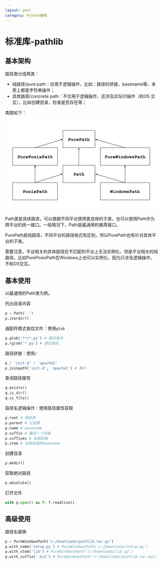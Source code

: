 ```yaml
---
layout: post
category: Python编程
---
```


# 标准库-pathlib
## 基本架构
路径类分成两类：

* 纯路径/pure path：仅用于逻辑操作，比如：路径的拼接，basename等，本质上都是字符串操作；
* 具体路径/concrete path：不仅用于逻辑操作，还涉及实际IO操作（和OS
交互），比如创建目录，检查是否存在等；

类图如下：

![image](/images/pSGZ3-ctIZK0TytFiGL3r1V5cjvYrraZ2c6Jy43aMOY.png)

Path类是具体路径，可以根据不同平台使用更具体的子类，也可以使用Path作为跨平台的统一接口。一般情况下，Path是最通用的推荐接口。

PurePath是纯路径，不同平台的路径格式有区别，所以PurePath也有针对具体平台的子类。

需要注意，平台相关的具体路径在不匹配的平台上无法实例化，但是平台相关的纯路径，比如PurePosixPath在Windows上也可以实例化，因为只涉及逻辑操作，不和OS交互。

## 基本使用
以最通用的Path类为例。

列出目录内容

```python
p = Path('.')
p.iterdir()
```
通配符模式查找文件：使用`glob`

```python
p.glob('**/*.py') # 递归查找
p.rglob('*.py') # 递归查找
```
路径拼接：使用`/`

```python
p / 'init.d' / 'apache2'
p.joinpath('init.d', 'apache2') # 等价
```
查询路径属性

```python
q.exists()
q.is_dir()
q.is_file()
```
路径名逻辑操作：使用路径属性获取

```python
p.root # 根目录
p.parent # 父目录
p.name # basename
p.suffix # 最后一个后缀
p.suffixes # 全部后缀
p.stem # 去掉后缀的basename
```
创建目录

```python
p.mkdir()
```
获取绝对路径

```python
p.absolute()
```
打开文件

```python
with q.open() as f: f.readline()
```
## 高级使用
路径名替换

```python
p = PureWindowsPath('c:/Downloads/pathlib.tar.gz')
p.with_name('setup.py') # PureWindowsPath('c:/Downloads/setup.py')
p.with_stem('lib') # PureWindowsPath('c:/Downloads/lib.gz')
p.with_suffix('.bz2') # PureWindowsPath('c:/Downloads/pathlib.tar.bz2')
```